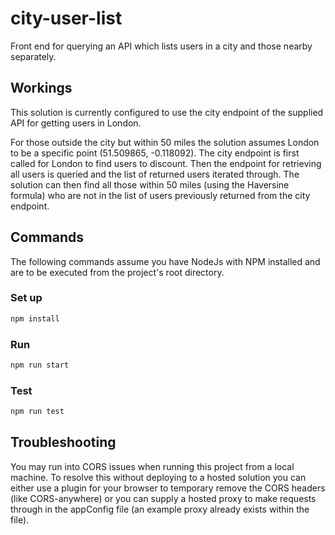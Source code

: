 # city-user-list
Front end for querying an API which lists users in a city and those nearby separately.

## Workings
This solution is currently configured to use the city endpoint of the supplied API for getting users in London. 

For those outside the city but within 50 miles the solution assumes London to be a specific point (51.509865, -0.118092). The city endpoint is first called for London to find users to discount. Then the endpoint for retrieving all users is queried and the list of returned users iterated through. The solution can then find all those within 50 miles (using the Haversine formula) who are not in the list of users previously returned from the city endpoint.

## Commands

The following commands assume you have NodeJs with NPM installed and are to be executed from the project's root directory.

### Set up

```bash
npm install
```

### Run

```bash
npm run start
```

### Test

```bash
npm run test
```


## Troubleshooting

You may run into CORS issues when running this project from a local machine. To resolve this without deploying to a hosted solution you can either use a plugin for your browser to temporary remove the CORS headers (like CORS-anywhere) or you can supply a hosted proxy to make requests through in the appConfig file (an example proxy already exists within the file).

